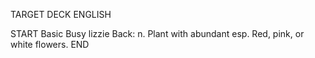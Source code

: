 TARGET DECK
ENGLISH

START
Basic
Busy lizzie
Back: n. Plant with abundant esp. Red, pink, or white flowers.
END
